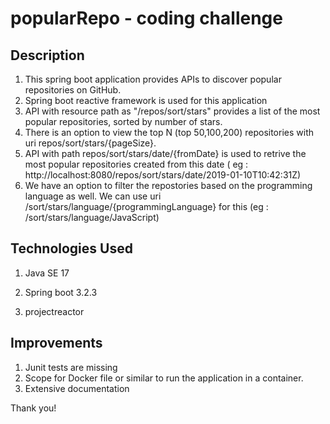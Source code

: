 # popularRepo - coding challenge

Description
-------------

1. This spring boot application provides APIs to discover popular repositories on GitHub.
2. Spring boot reactive framework is used for this application
3. API with resource path as "/repos/sort/stars" provides a
   list of the most popular repositories, sorted by number of stars.
4. There is an option to view the top N (top 50,100,200) repositories with uri repos/sort/stars/{pageSize}.
5. API with path repos/sort/stars/date/{fromDate} is used to retrive the most popular repositories created from this date
   ( eg : http://localhost:8080/repos/sort/stars/date/2019-01-10T10:42:31Z)
7. We have an option to filter the repostories based on the programming language as well. We can use uri
  /sort/stars/language/{programmingLanguage} for this (eg : /sort/stars/language/JavaScript)



Technologies Used
-----------------

1. Java SE 17

2. Spring boot 3.2.3

3. projectreactor

Improvements
------------
1. Junit tests are missing
2. Scope for Docker file or similar to run the application in a container.
3. Extensive documentation
 

 
 Thank you!
